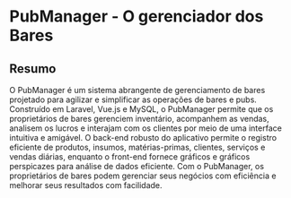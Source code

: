 # PubManager - O gerenciador dos Bares
## Resumo
O PubManager é um sistema abrangente de gerenciamento de bares projetado para agilizar e simplificar as operações de bares e pubs. Construído em Laravel, Vue.js e MySQL, o PubManager permite que os proprietários de bares gerenciem inventário, acompanhem as vendas, analisem os lucros e interajam com os clientes por meio de uma interface intuitiva e amigável. O back-end robusto do aplicativo permite o registro eficiente de produtos, insumos, matérias-primas, clientes, serviços e vendas diárias, enquanto o front-end fornece gráficos e gráficos perspicazes para análise de dados eficiente. Com o PubManager, os proprietários de bares podem gerenciar seus negócios com eficiência e melhorar seus resultados com facilidade.
